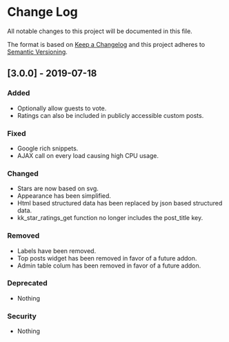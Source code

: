 # Change Log

All notable changes to this project will be documented in this file.

The format is based on [Keep a Changelog](http://keepachangelog.com/)
and this project adheres to [Semantic Versioning](http://semver.org/).

## [3.0.0] - 2019-07-18

### Added
- Optionally allow guests to vote.
- Ratings can also be included in publicly accessible custom posts.

### Fixed
- Google rich snippets.
- AJAX call on every load causing high CPU usage.

### Changed
- Stars are now based on svg.
- Appearance has been simplified.
- Html based structured data has been replaced by json based structured data.
- kk_star_ratings_get function no longer includes the post_title key.

### Removed
- Labels have been removed.
- Top posts widget has been removed in favor of a future addon.
- Admin table colum has been removed in favor of a future addon.

### Deprecated
- Nothing

### Security
- Nothing
